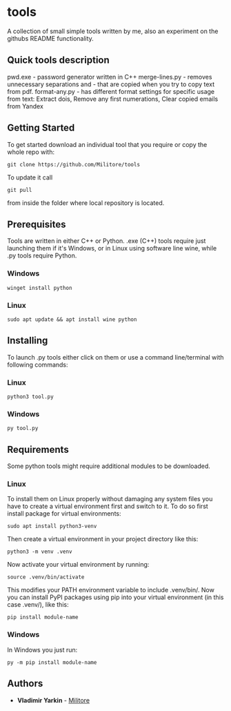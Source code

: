 # tools

A collection of small simple tools written by me, also an experiment on the githubs README functionality.

## Quick tools description
pwd.exe - password generator written in C++
merge-lines.py - removes unnecessary separations and - that are copied when you try to copy text from pdf.
format-any.py - has different format settings for specific usage from text: Extract dois, Remove any first numerations, Clear copied emails from Yandex

## Getting Started

To get started download an individual tool that you require or copy the whole repo with:
```
git clone https://github.com/Militore/tools
```

To update it call 
```
git pull
```
from inside the folder where local repository is located.

## Prerequisites

Tools are written in either C++ or Python. .exe (C++) tools require just launching them if it's Windows, or in Linux using software line wine, while .py tools require Python.

### Windows
```
winget install python
```

### Linux
```
sudo apt update && apt install wine python
```

## Installing

To launch .py tools either click on them or use a command line/terminal with following commands:

### Linux
```
python3 tool.py
```

### Windows
```
py tool.py
```

## Requirements

Some python tools might require additional modules to be downloaded.
### Linux
To install them on Linux properly without damaging any system files you have to create a virtual environment first and switch to it. To do so first install package for virtual environments:
```
sudo apt install python3-venv
```
Then create a virtual environment in your project directory like this:
```
python3 -m venv .venv
```
Now activate your virtual environment by running:
```
source .venv/bin/activate
```
This modifies your PATH environment variable to include .venv/bin/. Now you can install PyPI packages using pip into your virtual environment (in this case .venv/), like this:
```
pip install module-name
```

### Windows
In Windows you just run:
```
py -m pip install module-name
```

## Authors

* **Vladimir Yarkin** - [Militore](https://github.com/Militore)